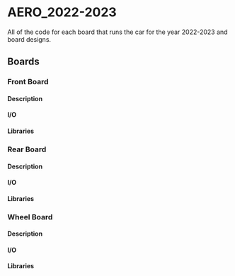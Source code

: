 # AERO_2022-2023
All of the code for each board that runs the car for the year 2022-2023
and board designs.

## Boards
### Front Board
#### Description
#### I/O
#### Libraries

### Rear Board
#### Description
#### I/O
#### Libraries

### Wheel Board
#### Description
#### I/O
#### Libraries
